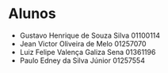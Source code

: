 # Alunos

* Gustavo Henrique de Souza Silva    01100114
* Jean Victor Oliveira de Melo    01257070
* Luiz Felipe Valença Galiza Sena    01361196
* Paulo Edney da Silva Júnior    01257554
